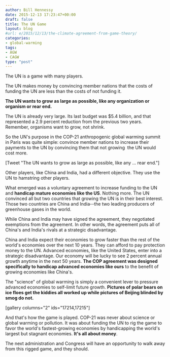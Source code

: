 ```yaml
---
author: Bill Hennessy
date: 2015-12-13 17:23:47+00:00
draft: false
title: The UN Game
layout: blog
#url: e/2015/12/13/the-climate-agreement-from-game-theory/
categories:
- global-warming
tags:
- AGW
- CAGW
type: "post"
---
```


The UN is a game with many players.

The UN makes money by convincing member nations that the costs of funding the UN are less than the costs of not funding it.

**The UN wants to grow as large as possible, like any organization or organism or rear end.**

The UN is already very large. Its last budget was $5.4 billion, and that represented a 2.9 percent reduction from the previous two years. Remember, organisms want to grow, not shrink.

So the UN's purpose in the COP-21 anthropogenic global warming summit in Paris was quite simple: convince member nations to increase their payments to the UN by convincing them that not growing  the UN would cost more.

[Tweet "The UN wants to grow as large as possible, like any ... rear end."]

Other players, like China and India, had a different objective. They use the UN to hamstring other players.

What emerged was a voluntary agreement to increase funding to the UN and **handicap mature economies like the US**. Nothing more. The UN convinced all but two countries that growing the UN is in their best interest. Those two countries are China and India--the two leading producers of greenhouse gases in the world.

While China and India may have signed the agreement, they negotiated exemptions from the agreement. In other words, the agreement puts all of China's and India's rivals at a strategic disadvantage.

China and India expect their economies to grow faster than the rest of the world's economies over the next 10 years. They can afford to pay protection money to the UN. Advanced economies, like the United States, enter into a strategic disadvantage. Our economy will be lucky to see 2 percent annual growth anytime in the next 50 years. **The COP agreement was designed specifically to handicap advanced economies like ours** to the benefit of growing economies like China's.

The "science" of global warming is simply a convenient lever to pressure advanced economies to self-limit future growth. **Pictures of polar bears on ice floes get the kiddies all worked up while pictures of Beijing blinded by smog do not.**

[gallery columns="2" ids="17214,17215"]

And that's how the game is played. COP-21 was never about science or global warming or pollution. It was about funding the UN to rig the game to favor the world's fastest-growing economies by handicapping the world's largest but stagnant economies. **It's all about money**.

The next administration and Congress will have an opportunity to walk away from this rigged game, and they should.


